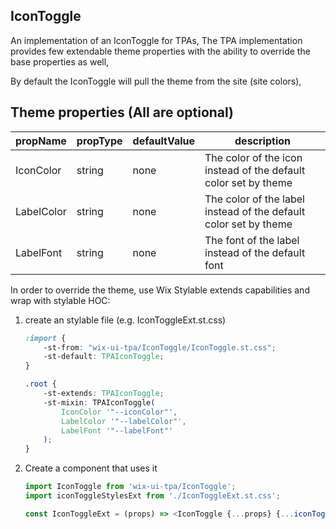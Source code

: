 ## IconToggle
An implementation of an IconToggle for TPAs,
The TPA implementation provides few extendable theme properties with the ability to override the base properties as well,

By default the IconToggle will pull the theme from the site (site colors),

## Theme properties (All are optional)

| propName   | propType | defaultValue | description |
|------------|----------|--------------|-------------|
| IconColor  | string   | none | The color of the icon instead of the default color set by theme |
| LabelColor  | string   | none | The color of the label instead of the default color set by theme |
| LabelFont  | string   | none | The font of the label instead of the default font |

In order to override the theme, use Wix Stylable extends capabilities and wrap with stylable HOC:

1. create an stylable file (e.g. IconToggleExt.st.css)
    ``` css
    :import {
        -st-from: "wix-ui-tpa/IconToggle/IconToggle.st.css";
        -st-default: TPAIconToggle;
    }
    
    .root {
        -st-extends: TPAIconToggle;
        -st-mixin: TPAIconToggle(
            IconColor '"--iconColor"',
            LabelColor '"--labelColor"',
            LabelFont '"--labelFont"'
        );
    }

    ```

2. Create a component that uses it
    ``` javascript
    import IconToggle from 'wix-ui-tpa/IconToggle';
    import iconToggleStylesExt from './IconToggleExt.st.css';

    const IconToggleExt = (props) => <IconToggle {...props} {...iconToggleStylesExt('root', {}, props)}/>;
    ```
